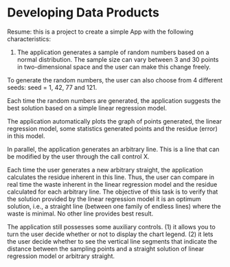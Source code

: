 # Developing Data Products

Resume: this is a project to create a simple App with the following characteristics:

1. The application generates a sample of random numbers based on a normal distribution. The sample size can vary between 3 and 30 points in two-dimensional space and the user can make this change freely.

To generate the random numbers, the user can also choose from 4 different seeds: seed = 1, 42, 77 and 121.

Each time the random numbers are generated, the application suggests the best solution based on a simple linear regression model.

The application automatically plots the graph of points generated, the linear regression model, some statistics generated points and the residue (error) in this model.

In parallel, the application generates an arbitrary line. This is a line that can be modified by the user through the call control X.

Each time the user generates a new arbitrary straight, the application calculates the residue inherent in this line. Thus, the user can compare in real time the waste inherent in the linear regression model and the residue calculated for each arbitrary line. The objective of this task is to verify that the solution provided by the linear regression model it is an optimum solution, i.e., a straight line (between one family of endless lines) where the waste is minimal. No other line provides best result.

The application still possesses some auxiliary controls. (1) it allows you to turn the user decide whether or not to display the chart legend. (2) it lets the user decide whether to see the vertical line segments that indicate the distance between the sampling points and a straight solution of linear regression model or arbitrary straight.
